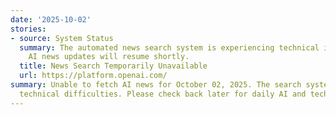 ```yaml
---
date: '2025-10-02'
stories:
- source: System Status
  summary: The automated news search system is experiencing technical issues. Daily
    AI news updates will resume shortly.
  title: News Search Temporarily Unavailable
  url: https://platform.openai.com/
summary: Unable to fetch AI news for October 02, 2025. The search system encountered
  technical difficulties. Please check back later for daily AI and tech news updates.
---
```


<!-- Generated with AI web search 2025-10-02 13:03 UTC -->
